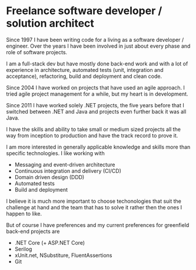 # Freelance software developer / solution architect

Since 1997 I have been writing code for a living as a software developer / engineer. Over the years I have been involved in just about every phase and role of software projects.

I am a full-stack dev but have mostly done back-end work and with a lot of experience in architecture, automated tests (unit, integration and acceptance), refactoring, build and deployment and clean code.

Since 2004 I have worked on projects that have used an agile approach. I tried agile project management for a while, but my heart is in development.

Since 2011 I have worked solely .NET projects, the five years before that I switched between .NET and Java and projects even further back it was all Java.

I have the skills and ability to take small or medium sized projects all the way from inception to production and have the track record to prove it.

I am more interested in generally applicable knowledge and skills more than specific technologies. I like working with

- Messaging and event-driven architecture
- Continuous integration and delivery (CI/CD)
- Domain driven design (DDD)
- Automated tests
- Build and deployment

I believe it is much more important to choose techonologies that suit the challenge at hand and the team that has to solve it rather then the ones I happen to like.

But of course I have preferences and my current preferences for greenfield back-end projects are

- .NET Core (+ ASP.NET Core)
- Serilog
- xUnit.net, NSubstiture, FluentAssertions
- Git
